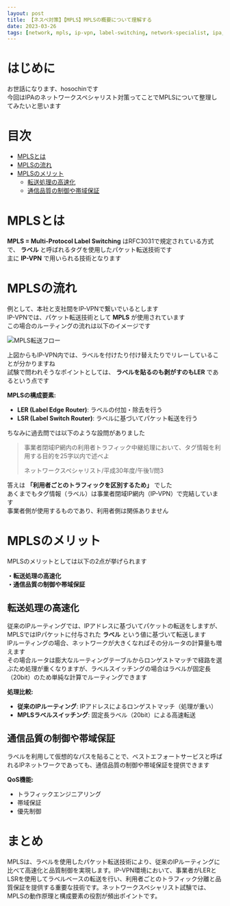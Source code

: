 ```yaml
---
layout: post
title: 【ネスペ対策】【MPLS】MPLSの概要について理解する
date: 2023-03-26
tags: [network, mpls, ip-vpn, label-switching, network-specialist, ipa, routing]
---
```


# はじめに

お世話になります、hosochinです  
今回はIPAのネットワークスペシャリスト対策ってことでMPLSについて整理してみたいと思います

# 目次

- [MPLSとは](#mplsとは)
- [MPLSの流れ](#mplsの流れ)
- [MPLSのメリット](#mplsのメリット)
  - [転送処理の高速化](#転送処理の高速化)
  - [通信品質の制御や帯域保証](#通信品質の制御や帯域保証)

# MPLSとは

**MPLS = Multi-Protocol Label Switching** はRFC3031で規定されている方式で、 **ラベル** と呼ばれるタグを使用したパケット転送技術です  
主に **IP-VPN** で用いられる技術となります

# MPLSの流れ

例として、本社と支社間をIP-VPNで繋いでいるとします  
IP-VPNでは、パケット転送技術として **MPLS** が使用されています  
この場合のルーティングの流れは以下のイメージです

<img src="{{ '/assets/images/2023-03-26_1.png' | relative_url }}" alt="MPLS転送フロー" class="img-large">

上図からもIP-VPN内では、ラベルを付けたり付け替えたりでリレーしていることが分かりますね  
試験で問われそうなポイントとしては、 **ラベルを貼るのも剥がすのもLER** であるという点です  

**MPLSの構成要素:**
- **LER (Label Edge Router)**: ラベルの付加・除去を行う
- **LSR (Label Switch Router)**: ラベルに基づいてパケット転送を行う

ちなみに過去問では以下のような設問がありました

> 事業者閉域IP網内の利用者トラフィック中継処理において、タグ情報を利用する目的を25字以内で述べよ
> 
> ネットワークスペシャリスト/平成30年度/午後1/問3

答えは **「利用者ごとのトラフィックを区別するため」** でした  
あくまでもタグ情報（ラベル）は事業者閉域IP網内（IP-VPN）で完結しています  
事業者側が使用するものであり、利用者側は関係ありません

# MPLSのメリット

MPLSのメリットとしては以下の2点が挙げられます

**・転送処理の高速化**  
**・通信品質の制御や帯域保証**

## 転送処理の高速化

従来のIPルーティングでは、IPアドレスに基づいてパケットの転送をしますが、MPLSではIPパケットに付与された **ラベル** という値に基づいて転送します  
IPルーティングの場合、ネットワークが大きくなればその分ルータの計算量も増えます  
その場合ルータは膨大なルーティングテーブルからロンゲストマッチで経路を選ぶため処理が重くなりますが、ラベルスイッチングの場合はラベルが固定長（20bit）のため単純な計算でルーティングできます

**処理比較:**
- **従来のIPルーティング**: IPアドレスによるロンゲストマッチ（処理が重い）
- **MPLSラベルスイッチング**: 固定長ラベル（20bit）による高速転送

## 通信品質の制御や帯域保証

ラベルを利用して仮想的なパスを貼ることで、ベストエフォートサービスと呼ばれるIPネットワークであっても、通信品質の制御や帯域保証を提供できます

**QoS機能:**
- トラフィックエンジニアリング
- 帯域保証
- 優先制御

# まとめ

MPLSは、ラベルを使用したパケット転送技術により、従来のIPルーティングに比べて高速化と品質制御を実現します。IP-VPN環境において、事業者がLERとLSRを使用してラベルベースの転送を行い、利用者ごとのトラフィック分離と品質保証を提供する重要な技術です。ネットワークスペシャリスト試験では、MPLSの動作原理と構成要素の役割が頻出ポイントです。
